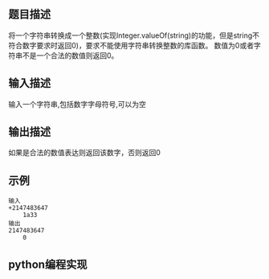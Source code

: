 ## 题目描述
将一个字符串转换成一个整数(实现Integer.valueOf(string)的功能，但是string不符合数字要求时返回0)，要求不能使用字符串转换整数的库函数。 数值为0或者字符串不是一个合法的数值则返回0。


## 输入描述
输入一个字符串,包括数字字母符号,可以为空

## 输出描述
如果是合法的数值表达则返回该数字，否则返回0

## 示例
```
输入
+2147483647
    1a33
输出
2147483647
    0
```
## python编程实现
```
```